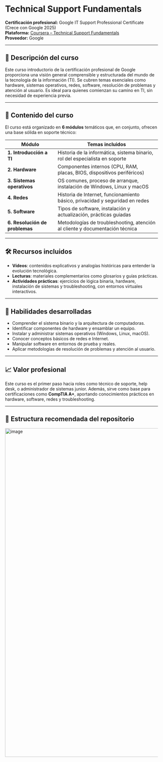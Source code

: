 # Technical Support Fundamentals  
**Certificación profesional:** Google IT Support Professional Certificate (Crece con Google 2025)  
**Plataforma:** [Coursera – Technical Support Fundamentals](https://www.coursera.org/learn/technical-support-fundamentals)  
**Proveedor:** Google  

---

## 📖 Descripción del curso

Este curso introductorio de la certificación profesional de Google proporciona una visión general comprensible y estructurada del mundo de la tecnología de la información (TI). Se cubren temas esenciales como hardware, sistemas operativos, redes, software, resolución de problemas y atención al usuario. Es ideal para quienes comienzan su camino en TI, sin necesidad de experiencia previa.

---

## 📂 Contenido del curso

El curso está organizado en **6 módulos** temáticos que, en conjunto, ofrecen una base sólida en soporte técnico:

| Módulo                        | Temas incluidos                                                                 |
|------------------------------|----------------------------------------------------------------------------------|
| **1. Introducción a TI**     | Historia de la informática, sistema binario, rol del especialista en soporte     |
| **2. Hardware**              | Componentes internos (CPU, RAM, placas, BIOS, dispositivos periféricos)          |
| **3. Sistemas operativos**   | OS comunes, proceso de arranque, instalación de Windows, Linux y macOS           |
| **4. Redes**                 | Historia de Internet, funcionamiento básico, privacidad y seguridad en redes     |
| **5. Software**              | Tipos de software, instalación y actualización, prácticas guiadas                |
| **6. Resolución de problemas** | Metodologías de troubleshooting, atención al cliente y documentación técnica     |

---

## 🛠 Recursos incluidos

- **Vídeos**: contenidos explicativos y analogías históricas para entender la evolución tecnológica.  
- **Lecturas**: materiales complementarios como glosarios y guías prácticas.  
- **Actividades prácticas**: ejercicios de lógica binaria, hardware, instalación de sistemas y troubleshooting, con entornos virtuales interactivos.

---

## 🎯 Habilidades desarrolladas

- Comprender el sistema binario y la arquitectura de computadoras.  
- Identificar componentes de hardware y ensamblar un equipo.  
- Instalar y administrar sistemas operativos (Windows, Linux, macOS).  
- Conocer conceptos básicos de redes e Internet.  
- Manipular software en entornos de prueba y reales.  
- Aplicar metodologías de resolución de problemas y atención al usuario.  

---

## 📈 Valor profesional

Este curso es el primer paso hacia roles como técnico de soporte, help desk, o administrador de sistemas junior. Además, sirve como base para certificaciones como **CompTIA A+**, aportando conocimientos prácticos en hardware, software, redes y troubleshooting.

---

## 📁 Estructura recomendada del repositorio


<img width="1920" height="1080" alt="image" src="https://github.com/user-attachments/assets/b970be58-9a41-405d-b9b1-76dae2188ea8" />

